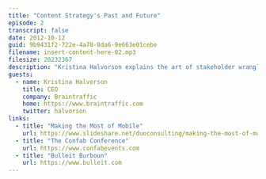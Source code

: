 ```yaml
---
title: "Content Strategy's Past and Future"
episode: 2
transcript: false
date: 2012-10-12
guid: 9b9431f2-722e-4a78-8da6-9e663e01cebe
filename: insert-content-here-02.mp3
filesize: 20232367
description: "Kristina Halvorson explains the art of stakeholder wrangling — and proper bourbon pairings for your content audits."
guests: 
  - name: Kristina Halvorson
    title: CEO
    company: Braintraffic
    home: https://www.braintraffic.com
    twitter: halvorson
links: 
  - title: "Making the Most of Mobile"
    url: https://www.slideshare.net/duoconsulting/making-the-most-of-mobile
  - title: "The Confab Conference"
    url: https://www.confabevents.com
  - title: "Bulleit Burboun"
    url: https://www.bulleit.com
---
```

